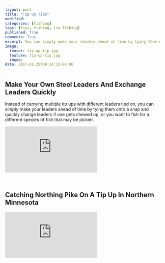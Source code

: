 ```yaml
---
layout: post
title: "Tip Up Tips"
modified:
categories: [fishing]
tags: [tips, fishing, ice-fishing]
published: True
comments: True
excerpt: You can simply make your leaders ahead of time by tying them onto a snap and quickly change leaders if one gets chewed up, or you want to fish for a different species of fish that may be pickier. 
image:
  teaser: tip-up-tip.jpg
  feature: tip-up-tip.jpg
  thumb:
date: 2017-01-25T09:24:32-06:00
---
```


## Make Your Own Steel Leaders And Exchange Leaders Quickly

Instead of carrying multiple tip ups with different leaders tied on, you can simply make your leaders ahead of time by tying them onto a snap and quickly change leaders if one gets chewed up, or you want to fish for a different species of fish that may be pickier. 

<div class="video">
  <div class="video-wrapper">
      <iframe src="https://www.youtube.com/embed/0gyM0Tb0Gn4?rel=0" frameborder="0" allowfullscreen></iframe>
  </div>
</div>

&nbsp;

## Catching Northing Pike On A Tip Up In Northern Minnesota

<div class="video">
  <div class="video-wrapper">
      <iframe src="https://www.youtube.com/embed/6PsDEfIgw0Y?rel=0" frameborder="0" allowfullscreen></iframe>
  </div>
</div>

&nbsp;